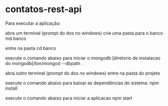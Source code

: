# contatos-rest-api

Para executar a aplicação:

abra um terminal (prompt do dos no windows)
crie uma pasta para o banco
md banco

entre na pasta
cd banco

execute o comando abaixo para iniciar o mongodb
[diretorio de instalacao do mongodb]/bin/mongod --dbpath .


abra outro terminal (prompt do dos no windows)
entre na pasta do projeto

execute o comando abaixo para baixar as dependências do sistema:
npm install

execute o comando abaixo para iniciar a aplicacao
npm start
